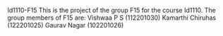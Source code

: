 

Id1110-F15
This is the project of the group F15 for the course Id1110.
The group members of F15 are:
    Vishwaa P S (112201030)
    Kamarthi Chiruhas (122201025)
    Gaurav Nagar (102201026)
